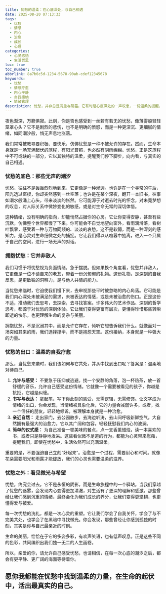 ```yaml
---
title: 忧愁的温柔：在心底深处，与自己相遇
date: 2025-08-20 07:13:33
tags:
  - 忧愁
  - 情感
  - 内心
  - 治愈
  - 成长
  - 心理
categories:
  - 心灵感悟
  - 生活哲思
toc: true
toc_number: true
abbrlink: 8a7b6c5d-1234-5678-90ab-cdef12345678
keywords:
  - 忧愁
  - 情感疗愈
  - 内心平静
  - 自我接纳
  - 情绪管理
description: 忧愁，并非总是沉重与阴霾。它有时是心底深处的一声叹息，一份温柔的提醒，让我们停下脚步，与真实的自己相遇。这篇文章将带你走进忧愁的底色，学会拥抱它，并在其中找到治愈与希望的微光。
---
```


夜色渐深，万籁俱寂。此刻，你是否也感受到一丝若有若无的忧愁，像薄雾般轻轻笼罩心头？它不是剧烈的悲伤，也不是明确的愤怒，而是一种更深沉、更细腻的情绪，如同潮汐般，悄无声息地涨落。

我们常常被教导要积极、要快乐，仿佛忧愁是一种不被允许的存在。然而，生命本身就是一场充满起伏的旅程，有阳光普照，也必然有阴雨绵绵。忧愁，正是这旅程中不可或缺的一部分，它以其独特的温柔，提醒我们停下脚步，向内看，与真实的自己相遇。

### 忧愁的底色：那些无声的潮汐

忧愁，往往不是轰轰烈烈地到来，它更像是一种渗透。也许是在一个寻常的午后，阳光透过窗棂，你却突然感到一丝空落；也许是在某个深夜，翻开一本旧书，往事如潮水般涌上心头，带来淡淡的怅然。它可能源于对逝去时光的怀念，对未竟梦想的叹息，对人际关系中微妙变化的敏感，或是对生命无常的深切体悟。

这种情绪，没有明确的指向，却能悄然占据你的心房。它让你变得安静，甚至有些沉默，仿佛整个世界都慢了下来。你可能会不自觉地望向窗外，看雨滴滑落，看树叶飘零，感受着一种与万物同频的、淡淡的哀愁。这不是软弱，而是一种深刻的感知力，是心灵对生命细微之处的捕捉。它让我们得以从喧嚣中抽离，进入一个只属于自己的空间，进行一场无声的对话。

### 拥抱忧愁：它并非敌人

我们习惯于将忧愁视为负面情绪，急于摆脱。但如果换个角度看，忧愁并非敌人，它更像是一位不请自来的老友，带着一份沉甸甸的礼物。这份礼物，是深刻的自我反思，是更敏锐的洞察力，是与他人共情的能力。

当忧愁来临时，它迫使我们慢下来，去审视那些平时被忽略的内心角落。它可能是我们内心深处未被满足的需求，未被表达的情感，或是未被治愈的伤口。正是这份不适，推动我们去思考，去探索，去寻找答案。许多伟大的艺术作品、深刻的哲学思考，都源于对忧愁的深刻体验。它让我们变得更富有层次，更懂得珍惜那些转瞬即逝的快乐，也更理解生命的复杂与美丽。

拥抱忧愁，不是沉溺其中，而是允许它存在，倾听它想告诉我们什么。就像面对一场突如其来的雨，我们选择撑伞，而不是抱怨天空。这份接纳，本身就是一种强大的力量。

### 忧愁的出口：温柔的自我疗愈

那么，当忧愁来袭时，我们该如何与它共处，并从中找到出口呢？答案是：温柔地对待自己。

1.  **允许与感受：** 不要急于压抑或逃避。找一个安静的角落，泡一杯热茶，放一首舒缓的音乐，允许自己感受这份情绪。它就像一个需要被看见的孩子，你越是抗拒，它越是纠缠。
2.  **书写与表达：** 拿起笔，写下你此刻的感受，无需逻辑，无需修饰。让文字成为情绪的出口，你会发现，当情绪被具象化后，它的力量会减弱许多。或者，找一个信任的朋友，轻轻地倾诉，被理解本身就是一种治愈。
3.  **亲近自然：** 走出家门，去公园散步，去海边听涛，去山间呼吸新鲜空气。大自然拥有最强大的治愈力，它以其广阔和包容，轻轻抚慰我们内心的波澜。
4.  **简单的仪式感：** 为自己准备一顿美味的餐点，点一支香薰蜡烛，读一本喜欢的书，或者只是静静地发呆。这些看似微不足道的行为，都能为心灵带来慰藉，提醒我们，即使在忧愁中，生活依然可以充满温柔。

重要的是，不要强迫自己立刻“好起来”。治愈是一个过程，需要耐心和时间。就像花朵需要阳光和雨露才能绽放，我们的心灵也需要温柔的滋养。

### 忧愁之外：看见微光与希望

忧愁，终究会过去。它不是永恒的阴影，而是生命旅程中的一个驿站。当我们穿越了忧愁的迷雾，会发现内心变得更加清澈，对生活有了更深的理解和感激。那些曾经让我们感到沉重的情绪，最终会化为我们成长的养分，让我们变得更坚韧，也更懂得爱与被爱。

每一次忧愁的洗礼，都是一次心灵的重塑。它让我们学会了自我关怀，学会了与不完美共处，也学会了在黑暗中寻找微光。你会发现，那些曾经让你感到孤独的时刻，其实是你与自己最亲近的时刻。

生命的美丽，恰恰在于它的多姿多彩，有欢声笑语，也有低声叹息。正是这些不同的色彩，共同编织出我们独一无二的人生画卷。

所以，亲爱的你，请允许自己感受忧愁，也请相信，在每一次心底的潮汐之后，都会有更平静、更广阔的海面等待着你。

愿你我都能在忧愁中找到温柔的力量，在生命的起伏中，活出最真实的自己。
---